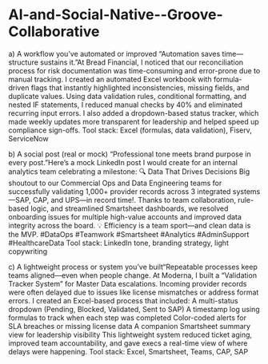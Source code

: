 # AI-and-Social-Native--Groove-Collaborative

a) A workflow you’ve automated or improved
“Automation saves time—structure sustains it.”At Bread Financial, I noticed that our reconciliation process for risk documentation was time-consuming and error-prone due to manual tracking. I created an automated Excel workbook with formula-driven flags that instantly highlighted inconsistencies, missing fields, and duplicate values. Using data validation rules, conditional formatting, and nested IF statements, I reduced manual checks by 40% and eliminated recurring input errors. I also added a dropdown-based status tracker, which made weekly updates more transparent for leadership and helped speed up compliance sign-offs.
Tool stack: Excel (formulas, data validation), Fiserv, ServiceNow

b) A social post (real or mock)
“Professional tone meets brand purpose in every post.”Here’s a mock LinkedIn post I would create for an internal analytics team celebrating a milestone:
🔍 Data That Drives Decisions
Big shoutout to our Commercial Ops and Data Engineering teams for successfully validating 1,000+ provider records across 3 integrated systems—SAP, CAP, and UPS—in record time!. Thanks to team collaboration, rule-based logic, and streamlined Smartsheet dashboards, we resolved onboarding issues for multiple high-value accounts and improved data integrity across the board.
💡 Efficiency is a team sport—and clean data is the MVP.
#DataOps #Teamwork #Smartsheet #Analytics #AdminSupport #HealthcareData
Tool stack: LinkedIn tone, branding strategy, light copywriting

c) A lightweight process or system you’ve built“Repeatable processes keep teams aligned—even when people change.
At Moderna, I built a “Validation Tracker System” for Master Data escalations. Incoming provider records were often delayed due to issues like license mismatches or address format errors. I created an Excel-based process that included:
A multi-status dropdown (Pending, Blocked, Validated, Sent to SAP)
A timestamp log using formulas to track when each step was completed
Color-coded alerts for SLA breaches or missing license data
A companion Smartsheet summary view for leadership visibility
This lightweight system reduced ticket aging, improved team accountability, and gave execs a real-time view of where delays were happening.
Tool stack: Excel, Smartsheet, Teams, CAP, SAP
